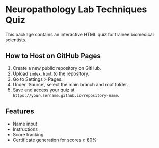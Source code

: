 # Neuropathology Lab Techniques Quiz

This package contains an interactive HTML quiz for trainee biomedical scientists.

## How to Host on GitHub Pages

1. Create a new public repository on GitHub.
2. Upload `index.html` to the repository.
3. Go to Settings > Pages.
4. Under 'Source', select the main branch and root folder.
5. Save and access your quiz at `https://yourusername.github.io/repository-name`.

## Features

- Name input
- Instructions
- Score tracking
- Certificate generation for scores ≥ 80%
